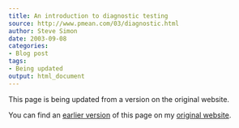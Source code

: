 ```yaml
---
title: An introduction to diagnostic testing 
source: http://www.pmean.com/03/diagnostic.html
author: Steve Simon
date: 2003-09-08
categories:
- Blog post
tags:
- Being updated
output: html_document
---
```


This page is being updated from a version on the original website.

<!---More--->

You can find an [earlier version][sim1] of this page on my [original website][sim2].

[sim1]: http://www.pmean.com/03/diagnostic.html
[sim2]: http://www.pmean.com/original_site.html
